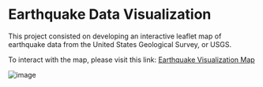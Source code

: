 # Earthquake Data Visualization

This project consisted on developing an interactive leaflet map of earthquake data from the United States Geological Survey, or USGS.  

To interact with the map, please visit this link:  <a href="https://eabouche.github.io/leaflet-challenge/" target="_blank" rel="noopener noreferrer">Earthquake Visualization Map </a>


![image](https://user-images.githubusercontent.com/115383317/222289700-e0d8eb35-1e84-4c5f-b27b-b399f7e84387.png)
